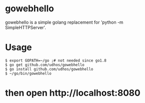 # gowebhello
gowebhello is a simple golang replacement for 'python -m SimpleHTTPServer'.

Usage
=====

    $ export GOPATH=~/go ;# not needed since go1.8
    $ go get github.com/udhos/gowebhello
    $ go install github.com/udhos/gowebhello
    $ ~/go/bin/gowebhello

# then open http://localhost:8080
